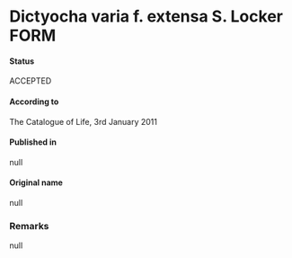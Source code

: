 Dictyocha varia f. extensa S. Locker FORM
=======

#### Status
ACCEPTED

#### According to
The Catalogue of Life, 3rd January 2011

#### Published in
null

#### Original name
null

### Remarks
null